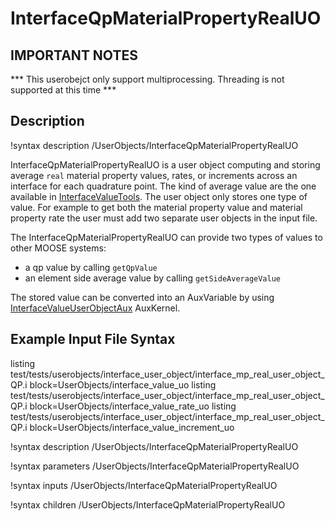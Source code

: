 # InterfaceQpMaterialPropertyRealUO

## IMPORTANT NOTES
*** This userobejct only support multiprocessing. Threading is not supported at this time  ***


## Description
!syntax description /UserObjects/InterfaceQpMaterialPropertyRealUO

InterfaceQpMaterialPropertyRealUO is a user object computing and storing average `real` material property values, rates, or increments across an interface for each quadrature point. The kind of average value are the one available in [InterfaceValueTools](/InterfaceValueTools.md).
The user object only stores one type of value. For example to get both the material property value and material property rate the user must add two separate user objects in the input file.

The InterfaceQpMaterialPropertyRealUO can provide two types of values to other MOOSE systems:

* a qp value by calling `getQpValue`
* an element side average value by calling `getSideAverageValue`

The stored value can be converted into an AuxVariable by using [InterfaceValueUserObjectAux](/InterfaceValueUserObjectAux.md) AuxKernel.


## Example Input File Syntax

listing test/tests/userobjects/interface_user_object/interface_mp_real_user_object_QP.i block=UserObjects/interface_value_uo
listing test/tests/userobjects/interface_user_object/interface_mp_real_user_object_QP.i block=UserObjects/interface_value_rate_uo
listing test/tests/userobjects/interface_user_object/interface_mp_real_user_object_QP.i block=UserObjects/interface_value_increment_uo

!syntax description /UserObjects/InterfaceQpMaterialPropertyRealUO

!syntax parameters /UserObjects/InterfaceQpMaterialPropertyRealUO

!syntax inputs /UserObjects/InterfaceQpMaterialPropertyRealUO

!syntax children /UserObjects/InterfaceQpMaterialPropertyRealUO
